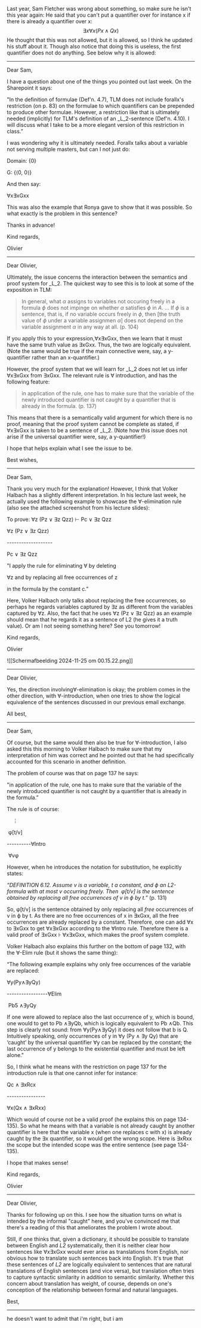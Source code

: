 Last year, Sam Fletcher was wrong about something, so make sure he isn't this year again:
He said that you can't put a quantifier over for instance x if there is already a quantifier over x:
$$
\exists x \forall x (Px \land Qx)
$$
He thought that this was not allowed, but it is allowed, so I think he updated his stuff about it. Though also notice that doing this is useless, the first quantifier does not do anything. See below why it is allowed:

---

Dear Sam,

I have a question about one of the things you pointed out last week. On the Sharepoint it says: 

"In the definition of formulae (Def'n. 4.7), TLM does not include forallx's restriction (on p. 83) on the formulae to which quantifiers can be prepended to produce other formulae. However, a restriction like that is ultimately needed (implicitly) for TLM's definition of an _L_2-sentence (Def'n. 4.10). I will discuss what I take to be a more elegant version of this restriction in class.”

I was wondering why it is ultimately needed. Forallx talks about a variable not serving multiple masters, but can I not just do:

Domain: {0}

G: {⟨0, 0⟩}

And then say:

∀x∃xGxx

This was also the example that Ronya gave to show that it was possible. So what exactly is the problem in this sentence?

Thanks in advance!

Kind regards,

Olivier

---

Dear Olivier,

Ultimately, the issue concerns the interaction between the semantics and proof system for _L_2. The quickest way to see this is to look at some of the exposition in TLM:

> In general, what _α_ assigns to variables not occuring freely in a formula _ϕ_ does not impinge on whether _α_ satisfies _ϕ_ in _A_. ... If _ϕ_ is a sentence, that is, if no variable occurs freely in _ϕ_, then [the truth value of _ϕ_ under a variable assignmen _α_] does not depend on the variable assignment _α_ in any way at all. (p. 104)

If you apply this to your expression,∀x∃xGxx, then we learn that it must have the same truth value as ∃xGxx. Thus, the two are logically equivalent. (Note the same would be true if the main connective were, say, a y-quantifier rather than an x-quantifier.)

However, the proof system that we will learn for _L_2 does not let us infer ∀x∃xGxx from ∃xGxx. The relevant rule is ∀ introduction, and has the following feature:

> in application of the rule, one has to make sure that the variable of the newly introduced quantifier is not caught by a quantifier that is already in the formula. (p. 137)

This means that there is a semantically valid argument for which there is no proof, meaning that the proof system cannot be complete as stated, if ∀x∃xGxx is taken to be a sentence of _L_2. (Note how this issue does not arise if the universal quantifier were, say, a y-quantifier!)

I hope that helps explain what I see the issue to be.

Best wishes,

---

Dear Sam,

Thank you very much for the explanation! However, I think that Volker Halbach has a slightly different interpretation. In his lecture last week, he actually used the following example to showcase the ∀-elimination rule (also see the attached screenshot from his lecture slides):

To prove: ∀z (Pz ∨ ∃z Qzz) ⊢ Pc ∨ ∃z Qzz

∀z (Pz ∨ ∃z Qzz)

\-------------------

Pc ∨ ∃z Qzz

"I apply the rule for eliminating ∀ by deleting

∀z and by replacing all free occurrences of z

in the formula by the constant c.”

Here, Volker Halbach only talks about replacing the free occurrences, so perhaps he regards variables captured by ∃z as different from the variables captured by ∀z. Also, the fact that he uses ∀z (Pz ∨ ∃z Qzz) as an example should mean that he regards it as a sentence of L2 (he gives it a truth value). Or am I not seeing something here? See you tomorrow!

Kind regards,

Olivier

![[Scherm­afbeelding 2024-11-25 om 00.15.22.png]]

---


Dear Olivier,

Yes, the direction involving∀-elimination is okay; the problem comes in the other direction, with ∀-introduction, when one tries to show the logical equivalence of the sentences discussed in our previous email exchange.

All best,


---

Dear Sam,

Of course, but the same would then also be true for ∀-introduction, I also asked this this morning to Volker Halbach to make sure that my interpretation of him was correct and he pointed out that he had specifically accounted for this scenario in another definition.

The problem of course was that on page 137 he says:

"in application of the rule, one has to make sure that the variable of the newly introduced quantifier is not caught by a quantifier that is already in the formula.”

The rule is of course:

    ⋮

 φ[t/v]

\----------∀Intro

 ∀vφ

However, when he introduces the notation for substitution, he explicitly states:

_“DEFINITION 6.12. Assume v is a variable, t a constant, and ϕ an L2-formula with at most v occurring freely. Then  φ[t/v] is the sentence obtained by replacing all free occurrences of v in ϕ by t.”_ (p. 131)

So, φ[t/v] is the sentence obtained by only replacing all _free_ occurrences of v in ϕ by t. As there are no free occurrences of x in ∃xGxx, all the free occurrences are already replaced by a constant. Therefore, one can add ∀x to ∃xGxx to get ∀x∃xGxx according to the ∀Intro rule. Therefore there is a valid proof of ∃xGxx ⊦ ∀x∃xGxx, which makes the proof system complete.

Volker Halbach also explains this further on the bottom of page 132, with the ∀-Elim rule (but it shows the same thing):

“The following example explains why only free occurrences of the variable are replaced:

∀y(Py∧∃yQy)

-----------------∀Elim

 Pb5 ∧∃yQy

If one were allowed to replace also the last occurrence of y, which is bound, one would to get to Pb ∧∃yQb, which is logically equivalent to Pb ∧Qb. This step is clearly not sound: from ∀y(Py∧∃yQy) it does not follow that b is Q. Intuitively speaking, only occurrences of y in ∀y (Py ∧ ∃y Qy) that are ‘caught’ by the universal quantifier ∀y can be replaced by the constant; the last occurrence of y belongs to the existential quantifier and must be left alone."

So, I think what he means with the restriction on page 137 for the introduction rule is that one cannot infer for instance:

Qc ∧ ∃xRcx

\----------------

∀x(Qx ∧ ∃xRxx)

Which would of course not be a valid proof (he explains this on page 134-135). So what he means with that a variable is not already caught by another quantifier is here that the variable x (when one replaces c with x) is already caught by the ∃x quantifier, so it would get the wrong scope. Here is ∃xRxx the scope but the intended scope was the entire sentence (see page 134-135).

I hope that makes sense!

Kind regards,

Olivier

---

Dear Olivier,

Thanks for following up on this. I see how the situation turns on what is intended by the informal "caught" here, and you've convinced me that there's a reading of this that ameliorates the problem I wrote about.

Still, if one thinks that, given a dictionary, it should be possible to translate between English and _L2_ systematically, then it is neither clear how sentences like ∀x∃xGxx would ever arise as translations from English, nor obvious how to translate such sentences back into English. It's true that these sentences of _L2_ are logically equivalent to sentences that are natural translations of English sentences (and vice versa), but translation often tries to capture syntactic similarity in addition to semantic similarity. Whether this concern about translation has weight, of course, depends on one's conception of the relationship between formal and natural languages.

Best,

---
he doesn't want to admit that i'm right, but i am